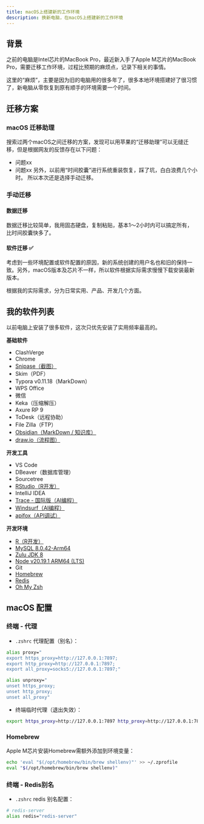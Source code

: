 ```yaml
---
title: macOS上搭建新的工作环境
description: 换新电脑，在macOS上搭建新的工作环境
---
```

## 背景
之前的电脑是Intel芯片的MacBook Pro，最近新入手了Apple M芯片的MacBook Pro，需要迁移工作环境，过程比预期的麻烦点，记录下相关的事情。

这里的“麻烦”，主要是因为旧的电脑用的很多年了，很多本地环境搭建好了很习惯了，新电脑从零恢复到原有顺手的环境需要一个时间。

## 迁移方案
### macOS 迁移助理
搜索过两个macOS之间迁移的方案，发现可以用苹果的“迁移助理”可以无缝迁移，但是根据网友的反馈存在以下问题：
- 问题xx
- 问题xx
另外，以前用“时间胶囊”进行系统重装恢复，踩了坑，白白浪费几个小时。
所以本次还是选择手动迁移。

### 手动迁移
#### 数据迁移
数据迁移比较简单，我用固态硬盘，复制粘贴，基本1～2小时内可以搞定所有，比时间胶囊快多了。

#### 软件迁移 ✅
考虑到一些环境配置或软件配置的原因，新的系统创建的用户名也和旧的保持一致。另外，macOS版本及芯片不一样，所以软件根据实际需求慢慢下载安装最新版本。

根据我的实际需求，分为日常实用、产品、开发几个方面。


## 我的软件列表

以前电脑上安装了很多软件，这次只优先安装了实用频率最高的。

**基础软件**
- ClashVerge
- Chrome
- [Snipase（截图）](https://www.snipaste.com/)
- Skim（PDF）
- Typora v0.11.18（MarkDown）
- WPS Office
- 微信
- Keka（压缩解压）
- Axure RP 9
- ToDesk（远程协助）
- File Zilla（FTP）
- [Obsidian（MarkDown / 知识库）](https://obsidian.md/)
- [draw.io（流程图）](https://www.drawio.com/)

**开发工具**
- VS Code
- DBeaver（数据库管理）
- Sourcetree
- [RStudio（R开发）](https://posit.co/download/rstudio-desktop/)
- IntelliJ IDEA
- [Trace - 国际版（AI编程）](https://www.trae.ai/) 
- [Windsurf（AI编程）](https://windsurf.com/editor)
- [apifox（API调试）](https://apifox.com/)

**开发环境**
- [R（R开发）](https://posit.co/download/rstudio-desktop/)
- [MySQL 8.0.42-Arm64](https://dev.mysql.com/downloads/mysql/)
- [Zulu JDK 8](https://www.azul.com/downloads/?version=java-8-lts&os=macos&architecture=arm-64-bit&package=jdk#zulu)
- [Node v20.19.1 ARM64 (LTS)](https://nodejs.org/en/download/)
- Git
- [Homebrew](https://brew.sh/zh-cn/)
- [Redis](https://redis.io/docs/latest/operate/oss_and_stack/install/archive/install-redis/install-redis-on-mac-os/)
- [Oh My Zsh](https://ohmyz.sh/)

## macOS 配置
### 终端 - 代理

- `.zshrc` 代理配置（别名）：
``` bash
alias proxy="
export https_proxy=http://127.0.0.1:7897;
export http_proxy=http://127.0.0.1:7897;
export all_proxy=socks5://127.0.0.1:7897;"

alias unproxy="
unset https_proxy;
unset http_proxy;
unset all_proxy"
```

- 终端临时代理（退出失效）：
``` bash
export https_proxy=http://127.0.0.1:7897 http_proxy=http://127.0.0.1:7897 all_proxy=socks5://127.0.0.1:7897
```

### Homebrew

Apple M芯片安装Homebrew需额外添加到环境变量：
``` bash
echo 'eval "$(/opt/homebrew/bin/brew shellenv)"' >> ~/.zprofile
eval "$(/opt/homebrew/bin/brew shellenv)"
```

  
### 终端 - Redis别名

- `.zshrc` redis 别名配置：
``` bash
# redis-server
alias redis="redis-server"
```

